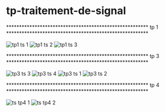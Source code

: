 # tp-traitement-de-signal
******************************************************* tp 1 *******************************************************



![tp1 ts 1](https://user-images.githubusercontent.com/122915744/213954433-9a608c56-b7fa-47ec-b425-7fc4f67dd968.png)
![tp1 ts 2](https://user-images.githubusercontent.com/122915744/213954645-a0724e79-ffe1-4813-bf46-6826fbad7239.png)
![tp1 ts 3](https://user-images.githubusercontent.com/122915744/213954647-820dce34-1256-4a47-b68e-12d253341f94.png)



******************************************************* tp 3 *******************************************************

![tp3 ts 3](https://user-images.githubusercontent.com/122915744/214036038-92a1e32d-4177-421f-b580-d35102cc7cce.png)
![tp3 ts 4](https://user-images.githubusercontent.com/122915744/214036043-01d8995f-15b3-4797-b801-e83ccfa1b0be.png)
![tp3 ts 1](https://user-images.githubusercontent.com/122915744/214036046-5a59971a-6410-4974-bbc3-8a298b95b599.png)
![tp3 ts 2](https://user-images.githubusercontent.com/122915744/214036049-98b3dd6d-4ea6-4da2-a782-5512228995f6.png)


******************************************************* tp 4 *******************************************************

![ts tp4 1](https://user-images.githubusercontent.com/122915744/214036620-e3db0a97-af5d-4343-908d-21caaecd6f5a.png)
![ts tp4 2](https://user-images.githubusercontent.com/122915744/214036627-1e398e19-d9a9-4278-ad13-f650d864512d.png)










